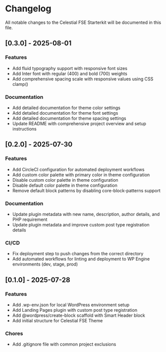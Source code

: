 # Changelog

All notable changes to the Celestial FSE Starterkit will be documented in this file.

## [0.3.0] - 2025-08-01

### Features

- Add fluid typography support with responsive font sizes
- Add Inter font with regular (400) and bold (700) weights
- Add comprehensive spacing scale with responsive values using CSS clamp()

### Documentation

- Add detailed documentation for theme color settings
- Add detailed documentation for theme font settings
- Add detailed documentation for theme spacing settings
- Update README with comprehensive project overview and setup instructions

## [0.2.0] - 2025-07-30

### Features

- Add CircleCI configuration for automated deployment workflows
- Add custom color palette with primary color in theme configuration
- Disable custom color palette in theme configuration
- Disable default color palette in theme configuration
- Remove default block patterns by disabling core-block-patterns support

### Documentation

- Update plugin metadata with new name, description, author details, and PHP requirement
- Update plugin metadata and improve custom post type registration details

### CI/CD

- Fix deployment step to push changes from the correct directory
- Add automated workflows for linting and deployment to WP Engine environments (dev, stage, prod)

## [0.1.0] - 2025-07-28

### Features

- Add .wp-env.json for local WordPress environment setup
- Add Landing Pages plugin with custom post type registration
- Add @wordpress/create-block scaffold with Smart Header block
- Add initial structure for Celestial FSE Theme

### Chores

- Add .gitignore file with common project exclusions
